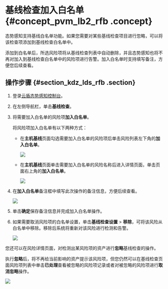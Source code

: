 # 基线检查加入白名单 {#concept_pvm_lb2_rfb .concept}

态势感知支持基线白名单功能。如果您需要对某些基线检查项目进行忽略，可以将该检查项添加到基线检查白名单中。

添加到白名单后，所选风险项将从基线检查列表中自动删除，并且态势感知也将不再对加入到基线检查白名单中的风险项进行告警。加入白名单时支持填写备注，方便您后续查看。

## 操作步骤 {#section_kdz_lds_rfb .section}

1.  登录[云盾态势感知控制台](https://yundun.console.aliyun.com/?p=sas)。
2.  在左侧导航栏，单击**基线检查**。
3.  将需要加入白名单的风险项**加入白名单**。

    将风险项加入白名单有以下两种方式：

    -   在**主机基线**页面勾选需要加入白名单的风险项后单击风险列表左下角的**加入白名单**。

        ![](http://static-aliyun-doc.oss-cn-hangzhou.aliyuncs.com/assets/img/41685/154812119121610_zh-CN.png)

    -   在**主机基线**页面单击需要加入白名单的风险名称后进入详情页面，单击页面右上角的**加入白名单**。

        ![](http://static-aliyun-doc.oss-cn-hangzhou.aliyuncs.com/assets/img/41685/154812119121611_zh-CN.png)

4.  在**加入白名单**备注框中填写此次操作的备注信息，方便后续查看。

    ![](http://static-aliyun-doc.oss-cn-hangzhou.aliyuncs.com/assets/img/41685/154812119121612_zh-CN.png)

5.  单击**确定**保存备注信息并完成加入白名单操作。
6.  如果需要取消风险项的白名单设置，单击**基线检查设置** \> **移除**，可将该风险从白名单中移除。移除后系统将重新对该风险进行检测和告警。

    ![](http://static-aliyun-doc.oss-cn-hangzhou.aliyuncs.com/assets/img/41685/154812119121613_zh-CN.png)


您还可以在风险详情页面，对检测出某风险项的资产进行**忽略**基线检查的操作。

执行**忽略**后，将不再给当前影响的资产提示该风险项，但您仍然可以在基线检查页面风险项列表中单击**已处理**查看被忽略的风险项记录或者对被忽略的风险项进行**取消忽略**操作。

![](http://static-aliyun-doc.oss-cn-hangzhou.aliyuncs.com/assets/img/41685/154812119121614_zh-CN.png)

